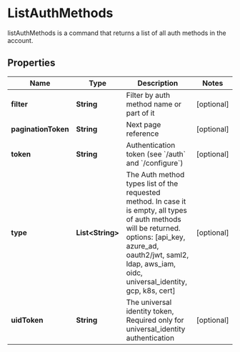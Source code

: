 

# ListAuthMethods

listAuthMethods is a command that returns a list of all auth methods in the account.
## Properties

Name | Type | Description | Notes
------------ | ------------- | ------------- | -------------
**filter** | **String** | Filter by auth method name or part of it |  [optional]
**paginationToken** | **String** | Next page reference |  [optional]
**token** | **String** | Authentication token (see &#x60;/auth&#x60; and &#x60;/configure&#x60;) |  [optional]
**type** | **List&lt;String&gt;** | The Auth method types list of the requested method. In case it is empty, all types of auth methods will be returned. options: [api_key, azure_ad, oauth2/jwt, saml2, ldap, aws_iam, oidc, universal_identity, gcp, k8s, cert] |  [optional]
**uidToken** | **String** | The universal identity token, Required only for universal_identity authentication |  [optional]



